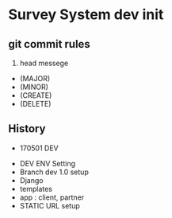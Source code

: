 # Survey System dev init

## git commit rules

1. head messege
- (MAJOR)
- (MINOR)
- (CREATE)
- (DELETE)



## History
* 170501 DEV
 - DEV ENV Setting
 - Branch dev 1.0 setup
 - Django
 - templates
 - app : client, partner
 - STATIC URL setup

